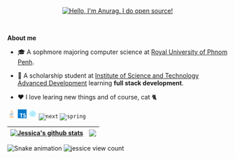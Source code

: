 <p align="center"><a href="https://github.com/JessicaaSun" target="_blank"><img width="50%" alt="Hello, I'm Anurag. I do open source!" src="https://i.pinimg.com/originals/5f/93/49/5f934966a1d20bae1909c9ef2278bd4c.gif" /></a></p>

<br />

**About me**

- 🎓 A sophmore majoring computer science at <a target="_blank" href="http://www.rupp.edu.kh/">Royal University of Phnom Penh</a>.

- 💯 A scholarship student at <a target="_blank" href="https://istad.co/">Institute of Science and Technology Advanced Development</a> learning <strong>full stack development</strong>.

- ❤️ I love learing new things and of course, cat 🐈
 
<code><img height="20" alt="javascript" src="https://raw.githubusercontent.com/github/explore/80688e429a7d4ef2fca1e82350fe8e3517d3494d/topics/java/java.png"></code>
<code><img height="20" alt="typescript" src="https://raw.githubusercontent.com/github/explore/80688e429a7d4ef2fca1e82350fe8e3517d3494d/topics/typescript/typescript.png"></code>
<code><img height="20" alt="react" src="https://raw.githubusercontent.com/github/explore/80688e429a7d4ef2fca1e82350fe8e3517d3494d/topics/react/react.png"></code>
<code><img height="20" alt="next" src="https://d2nir1j4sou8ez.cloudfront.net/wp-content/uploads/2021/12/nextjs-boilerplate-logo.png"></code>
<code><img height="20" alt="spring" src="https://img.icons8.com/color/512/spring-logo.png"></code>    


| <a target="_blank" href=""><img align="center" src="https://github-readme-stats.vercel.app/api?username=JessicaaSun&theme=buefy&hide_border=true&count_private=true&show_icons=true&include_all_commits=true" alt="Jessica's github stats" /></a> | <a href="" target="_blank"><img align="center" src="https://github-readme-stats.vercel.app/api/top-langs/?username=JessicaaSun&layout=compact&theme=buefy&hide_border=true" /></a> |
| ------------- | ------------- |
  ![Snake animation](https://github.com/danielbped/danielbped/blob/output/github-contribution-grid-snake.svg)
<img alt="jessice view count" width="20%" src="https://komarev.com/ghpvc/?username=JessicaaSun&color=ff69b4&style=for-the-badge" />
